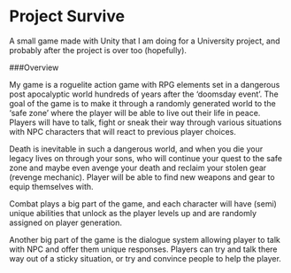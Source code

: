 <h1>
    <b>Project Survive</b>
</h1>

A small game made with Unity that I am doing for a University project, and probably after the project is over too (hopefully). 

###Overview

My game is a roguelite action game with RPG elements set in a dangerous post apocalyptic world hundreds of years after the ‘doomsday event’. The goal of the game is to make it through a randomly generated world to the ‘safe zone’ where the player will be able to live out their life in peace. Players will have to talk, fight or sneak their way through various situations with NPC characters that will react to previous player choices. 

Death is inevitable in such a dangerous world, and when you die your legacy lives on through your sons, who will continue your quest to the safe zone and maybe even avenge your death and reclaim your stolen gear (revenge mechanic). Player will be able to find new weapons and gear to equip themselves with.

Combat plays a big part of the game, and each character will have (semi) unique abilities that unlock as the player levels up and are randomly assigned on player generation.

Another big part of the game is the dialogue system allowing player to talk with NPC and offer them unique responses. Players can try and talk there way out of a sticky situation, or try and convince people to help the player.
